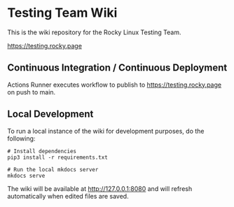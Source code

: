 # Testing Team Wiki

This is the wiki repository for the Rocky Linux Testing Team.

https://testing.rocky.page

## Continuous Integration / Continuous Deployment

Actions Runner executes workflow to publish to https://testing.rocky.page on push to main.

## Local Development

To run a local instance of the wiki for development purposes, do the following:

    # Install dependencies
    pip3 install -r requirements.txt

    # Run the local mkdocs server
    mkdocs serve

The wiki will be available at http://127.0.0.1:8080 and will refresh automatically when edited files are saved.
